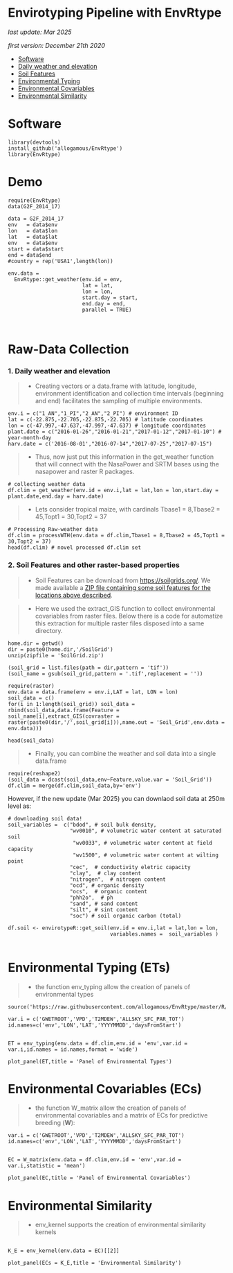 # **Envirotyping Pipeline with EnvRtype**

*last update: Mar 2025*

*first version: December 21th 2020*

* [Software](#P1)
* [Daily weather and elevation](#P2)
* [Soil Features](#P3)
* [Environmental Typing](#P4)
* [Environmental Covariables](#P5)
* [Environmental Similarity](#P6)
              
<div id="P1" />


# Software

```{r, eval=FALSE}
library(devtools)
install_github('allogamous/EnvRtype')
library(EnvRtype)
```

# Demo

```{r, eval=FALSE}
require(EnvRtype)
data(G2F_2014_17)

data = G2F_2014_17
env   = data$env
lon   = data$lon
lat   = data$lat
env   = data$env
start = data$start
end = data$end
#country = rep('USA1',length(lon))

env.data =
  EnvRtype::get_weather(env.id = env,
                        lat = lat,
                        lon = lon,
                        start.day = start,
                        end.day = end,
                        parallel = TRUE)
                      
                        
```


# Raw-Data Collection

<div id="P2" />

### 1. Daily weather and elevation

> * Creating vectors or a data.frame with latitude, longitude, environment identification and collection time intervals (beginning and end) facilitates the sampling of multiple environments.

```{r, eval=FALSE}
env.i = c("1_AN","1_PI","2_AN","2_PI") # environment ID
lat = c(-22.875,-22.705,-22.875,-22.705) # latitude coordinates
lon = c(-47.997,-47.637,-47.997,-47.637) # longitude coordinates
plant.date = c("2016-01-26","2016-01-21","2017-01-12","2017-01-10") # year-month-day
harv.date = c('2016-08-01',"2016-07-14","2017-07-25","2017-07-15")
```

> * Thus, now just put this information in the get_weather function that will connect with the NasaPower and SRTM bases using the nasapower and raster R packages.

```{r, eval=FALSE}
# collecting weather data
df.clim = get_weather(env.id = env.i,lat = lat,lon = lon,start.day = plant.date,end.day = harv.date) 
```

> * Lets consider tropical maize, with cardinals Tbase1 = 8,Tbase2 = 45,Topt1 = 30,Topt2 = 37

```{r, eval=FALSE}
# Processing Raw-weather data
df.clim = processWTH(env.data = df.clim,Tbase1 = 8,Tbase2 = 45,Topt1 = 30,Topt2 = 37)
head(df.clim) # novel processed df.clim set
```

<div id="P3" />

### 2. Soil Features and other raster-based properties

> * Soil Features can be download from https://soilgrids.org/. We made available a [ZIP file containing some soil features for the locations above described](https://github.com/allogamous/EnvRtype/blob/master/SoilGrid.zip).

>* Here we used the extract_GIS function to collect environmental covariables from raster files. Below there is a code for automatize this extraction for multiple raster files disposed into a same directory.

```{r, eval=FALSE}
home.dir = getwd()
dir = paste0(home.dir,'/SoilGrid')
unzip(zipfile = 'SoilGrid.zip')

(soil_grid = list.files(path = dir,pattern = 'tif'))
(soil_name = gsub(soil_grid,pattern = '.tif',replacement = ''))

require(raster)
env.data = data.frame(env = env.i,LAT = lat, LON = lon)
soil_data = c()
for(i in 1:length(soil_grid)) soil_data = rbind(soil_data,data.frame(Feature = soil_name[i],extract_GIS(covraster = raster(paste0(dir,'/',soil_grid[i])),name.out = 'Soil_Grid',env.data = env.data)))

head(soil_data)

```


> * Finally, you can combine the weather and soil data into a single data.frame

```{r, eval=FALSE}
require(reshape2)
(soil_data = dcast(soil_data,env~Feature,value.var = 'Soil_Grid'))
df.clim = merge(df.clim,soil_data,by='env')

```

However, if the new update (Mar 2025) you can downlaod soil data at 250m level as:

```{r, eval=FALSE}
# downloading soil data!
soil_variables =  c("bdod", # soil bulk density,
                    "wv0010", # volumetric water content at saturated soil
                     "wv0033", # volumetric water content at field capacity
                     "wv1500", # volumetric water content at wilting point
                    "cec",  # conductivity eletric capacity
                    "clay",  # clay content
                    "nitrogen",  # nitrogen content
                    "ocd", # organic density
                    "ocs",  # organic content
                    "phh2o",  # ph
                    "sand", # sand content
                    "silt", # sint content
                    "soc") # soil organic carbon (total)

df.soil <- envirotypeR::get_soil(env.id = env.i,lat = lat,lon = lon,
                                 variables.names =  soil_variables )


```
<div id="P4" />

# Environmental Typing (ETs)

> * the function env_typing allow the creation of panels of environmental types

```{r, eval=FALSE}
source('https://raw.githubusercontent.com/allogamous/EnvRtype/master/R/plot_panel.R')

var.i = c('GWETROOT','VPD','T2MDEW','ALLSKY_SFC_PAR_TOT')
id.names=c('env','LON','LAT','YYYYMMDD','daysFromStart')


ET = env_typing(env.data = df.clim,env.id = 'env',var.id = var.i,id.names = id.names,format = 'wide')

plot_panel(ET,title = 'Panel of Environmental Types')

```

<div id="P5" />

# Environmental Covariables (ECs)

> * the function W_matrix allow the creation of panels of environmental covariables and a matrix of ECs for predictive breeding (**W**):

```{r, eval=FALSE}
var.i = c('GWETROOT','VPD','T2MDEW','ALLSKY_SFC_PAR_TOT')
id.names=c('env','LON','LAT','YYYYMMDD','daysFromStart')


EC = W_matrix(env.data = df.clim,env.id = 'env',var.id = var.i,statistic = 'mean')

plot_panel(EC,title = 'Panel of Environmental Covariables')

```

<div id="P6" />

# Environmental Similarity

> * env_kernel supports the creation of environmental similarity kernels

```{r, eval=FALSE}

K_E = env_kernel(env.data = EC)[[2]]

plot_panel(ECs = K_E,title = 'Environmental Similarity')


```



